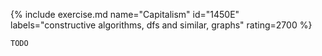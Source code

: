 {% include exercise.md name="Capitalism" id="1450E" labels="constructive algorithms, dfs and similar, graphs" rating=2700 %}

```
TODO
```
